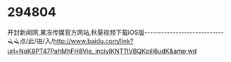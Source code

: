 # 294804
开封新闻网,果冻传媒官方网站,秋葵视频下载iOS版----------------------------🪒🪒点/此/进/入/http://www.baidu.com/link?url=NoK8PT47PahMhFH8Vie_jnciyIKNTTtVBQKpill6udK&amp;wd
